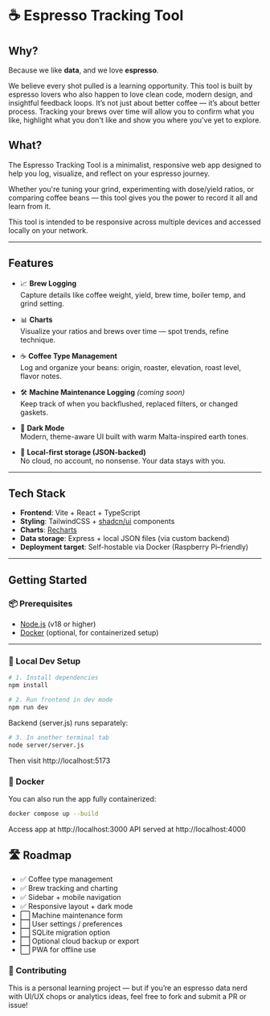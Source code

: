 # ☕ Espresso Tracking Tool

## Why?

Because we like **data**, and we love **espresso**.

We believe every shot pulled is a learning opportunity. This tool is built by espresso lovers who also happen to love clean code, modern design, and insightful feedback loops. It’s not just about better coffee — it’s about better process.
Tracking your brews over time will allow you to confirm what you like, highlight what you don't like and show you where you've yet to explore.

## What?

The Espresso Tracking Tool is a minimalist, responsive web app designed to help you log, visualize, and reflect on your espresso journey.

Whether you're tuning your grind, experimenting with dose/yield ratios, or comparing coffee beans — this tool gives you the power to record it all and learn from it.

This tool is intended to be responsive across multiple devices and accessed locally on your network.

---

## Features

- 📈 **Brew Logging**  
  Capture details like coffee weight, yield, brew time, boiler temp, and grind setting.

- 📊 **Charts**  
  Visualize your ratios and brews over time — spot trends, refine technique.

- ☕ **Coffee Type Management**  
  Log and organize your beans: origin, roaster, elevation, roast level, flavor notes.

- 🛠 **Machine Maintenance Logging** *(coming soon)*  
  Keep track of when you backflushed, replaced filters, or changed gaskets.

- 🌙 **Dark Mode**  
  Modern, theme-aware UI built with warm Malta-inspired earth tones.

- 🧰 **Local-first storage (JSON-backed)**  
  No cloud, no account, no nonsense. Your data stays with you.

---

## Tech Stack

- **Frontend**: Vite + React + TypeScript
- **Styling**: TailwindCSS + [shadcn/ui](https://ui.shadcn.dev/) components
- **Charts**: [Recharts](https://recharts.org/)
- **Data storage**: Express + local JSON files (via custom backend)
- **Deployment target**: Self-hostable via Docker (Raspberry Pi–friendly)

---

## Getting Started

### 📦 Prerequisites

- [Node.js](https://nodejs.org/) (v18 or higher)
- [Docker](https://www.docker.com/) (optional, for containerized setup)

---

### 🧪 Local Dev Setup

```bash
# 1. Install dependencies
npm install

# 2. Run frontend in dev mode
npm run dev
```
Backend (server.js) runs separately:

```bash
# 3. In another terminal tab
node server/server.js
```
Then visit http://localhost:5173

### 🐳 Docker
You can also run the app fully containerized:

```bash
docker compose up --build
```

Access app at http://localhost:3000
API served at http://localhost:4000

## 🛣 Roadmap

- ✅ Coffee type management
- ✅ Brew tracking and charting
- ✅ Sidebar + mobile navigation
- ✅ Responsive layout + dark mode
- ⬜ Machine maintenance form
- ⬜ User settings / preferences
- ⬜ SQLite migration option
- ⬜ Optional cloud backup or export
- ⬜ PWA for offline use

### 👥 Contributing

This is a personal learning project — but if you’re an espresso data nerd with UI/UX chops or analytics ideas, feel free to fork and submit a PR or issue!